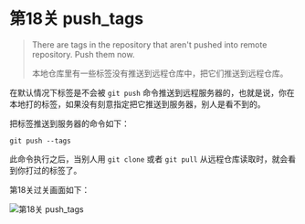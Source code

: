 
# 第18关 push_tags

> There are tags in the repository that aren't pushed into remote repository. Push them now.
>
> 本地仓库里有一些标签没有推送到远程仓库中，把它们推送到远程仓库。

在默认情况下标签是不会被 `git push` 命令推送到远程服务器的，也就是说，你在本地打的标签，如果没有刻意指定把它推送到服务器，别人是看不到的。

把标签推送到服务器的命令如下：

```shell
git push --tags
```

此命令执行之后，当别人用 `git clone` 或者 `git pull` 从远程仓库读取时，就会看到你打过的标签了。

第18关过关画面如下：

![第18关 push_tags](../images/level-18-push-tags.png)
